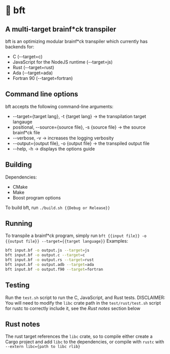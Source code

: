 # 🧠 bft
## A multi-target brainf*ck transpiler
bft is an optimizing modular brainf*ck transpiler which currently has backends for:
* C (--target=c)
* JavaScript for the NodeJS runtime (--target=js)
* Rust (--target=rust)
* Ada (--target=ada)
* Fortran 90 (--target=fortran)

## Command line options
bft accepts the following command-line arguments:
* --target={target lang}, -t {target lang} -> the transpilation target langauge
* positional, --source={source file}, -s {source file} -> the source brainf*ck file
* --verbose, -v -> increases the logging verbosity
* --output={output file}, -o {output file} -> the transpiled output file
* --help, -h -> displays the options guide

## Building
Dependencies:
* CMake
* Make
* Boost program options

To build bft, run `./build.sh {{Debug or Release}}`

## Running
To transpile a brainf*ck program, simply run `bft {{input file}} -o {{output file}} --target={{target language}}`
Examples:
```bash
bft input.bf -o output.js --target=js
bft input.bf -o output.c --target=c
bft input.bf -o output.rs --target=rust
bft input.bf -o output.adb --target=ada
bft input.bf -o output.f90 --target=fortran
```

## Testing
Run the `test.sh` script to run the C, JavaScript, and Rust tests. DISCLAIMER: You will need to modify the `libc` crate path in the `test/rust/test.sh` script for rustc to correctly include it, see the *Rust notes* section below

## Rust notes
The rust target references the `libc` crate, so to compile either create a Cargo project and add `libc` to the dependencies, or compile with `rustc` with `--extern libc={path to libc rlib}`
